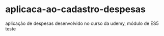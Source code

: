 # aplicaca-ao-cadastro-despesas

aplicação de despesas desenvolvido no curso da udemy, módulo de ES5
teste
